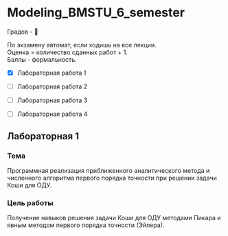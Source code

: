 # Modeling_BMSTU_6_semester
Градов - :black_heart:  

По экзамену автомат, если ходишь на все лекции.  
Оценка = количество сданных работ + 1.  
Баллы - формальность.  

- [X] Лабораторная работа 1
- [ ] Лабораторная работа 2
- [ ] Лабораторная работа 3
- [ ] Лабораторная работа 4
 
 
## Лабораторная 1

### Тема   
Программная реализация приближенного аналитического метода и численного алгоритма первого порядка точности при решении задачи Коши для ОДУ.  

### Цель работы  
Получение навыков решения задачи Коши для ОДУ методами Пикара и явным методом первого порядка точности (Эйлера).  
